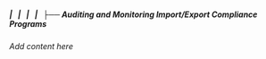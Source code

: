 ##### |   |   |   |   ├── Auditing and Monitoring Import/Export Compliance Programs

*Add content here*